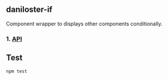 daniloster-if
-------------
Component wrapper to displays other components conditionally.

### 1. [API](COMPONENTS_INTERFACE.md)

## Test
```
npm test
```
